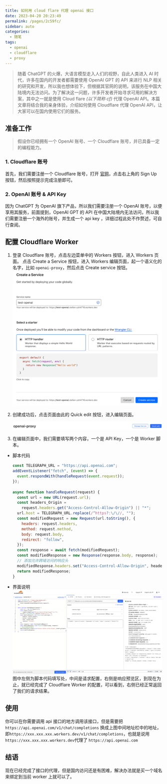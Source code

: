 ```yaml
---
title: 如何用 cloud flare 代理 openai 接口
date: 2023-04-20 20:23:49
permalink: /pages/2c59fc/
sidebar: auto
categories:
  - 随笔
tags:
  - openai
  - cloudflare
  - proxy
---
```


> 随着 ChatGPT 的火爆，大语言模型走入人们的视野，自此人类进入 AI 时代，许多在国内的开发者都需要使用 OpenAI GPT 的 API 来进行 NLP 相关的研究和开发，所以我也想体验下，但根据其官网的说明，该服务在中国大陆境内无法访问。为了解决这一问题，许多开发者开始寻求可用的解决方案，其中之一就是使用 Cloud flare _(以下简称 cf)_ 代理 OpenAI API。本篇文章将结合我的亲身体验，介绍如何使用 Cloudflare 代理 OpenAI API，让大家可以在国内使用它们的服务。

## 准备工作

> 假设你已经拥有一个 OpenAI 账号、一个 Cloudflare 账号，并已具备一定的编程能力。

### 1. Cloudflare 账号

首先，我们需要注册一个 Cloudflare 账号，打开 [官网](https://www.cloudflare-cn.com/)，点击右上角的 Sign Up 按钮，然后按照提示完成注册即可。

### 2. OpenAI 账号 & API Key

因为 ChatGPT 为 OpenAI 旗下产品，所以我们需要注册一个 OpenAI 账号，以便享用其服务，前面提到，OpenAI GPT 的 API 在中国大陆境内无法访问，所以我们需要注册一个海外的账号，并生成一个 api key ，详细过程此处不作赘述，可自行查阅。

## 配置 Cloudflare Worker

1. 登录 Cloudflare 账号，点击左边菜单中的 Workers 按钮，进入 Workers 页面。 点击 Create a Service 按钮，进入 Workers 编辑页面，起一个语义化的名字，比如 `openai-proxy`，然后点击 Create service 按钮。
   ![a](./../../../../.vuepress/public/post/share/other/how-to-proxy-openai-by-using-cf/create-a-service.png)

2. 创建成功后，点击页面由此的 Quick edit 按钮，进入编辑页面。

   ![a](./../../../../.vuepress/public/post/share/other/how-to-proxy-openai-by-using-cf/edit-service.png)

3. 在编辑页面中，我们需要填写两个内容，一个是 API Key，一个是 Worker 脚本。

- 脚本代码

  ```js
  const TELEGRAPH_URL = "https://api.openai.com";
  addEventListener("fetch", (event) => {
    event.respondWith(handleRequest(event.request));
  });

  async function handleRequest(request) {
    const url = new URL(request.url);
    const headers_Origin =
      request.headers.get("Access-Control-Allow-Origin") || "*";
    url.host = TELEGRAPH_URL.replace(/^https?:\/\//, "");
    const modifiedRequest = new Request(url.toString(), {
      headers: request.headers,
      method: request.method,
      body: request.body,
      redirect: "follow",
    });
    const response = await fetch(modifiedRequest);
    const modifiedResponse = new Response(response.body, response);
    // 添加允许跨域访问的响应头
    modifiedResponse.headers.set("Access-Control-Allow-Origin", headers_Origin);
    return modifiedResponse;
  }
  ```

- 界面说明
  ![a](./../../../../.vuepress/public/post/share/other/how-to-proxy-openai-by-using-cf/test-deploy.png)
  图中左侧为脚本代码填写处，中间是请求配置，右侧是响应预览区，到现在为止，就已经完成了 Cloudflare Worker 的配置，可以看到，右侧已经正常返回了我们的请求结果。

## 使用

你可以在你需要调用 api 接口的地方调用该接口，但是需要把 `https://api.openai.com/v1/chat/completions` 换成上图中间地址栏中的地址，即`https://xxx.xxx.xxx.workers.dev/v1/chat/completions`，也就是说用`https://xxx.xxx.xxx.workers.dev`代理了 `https://api.openai.com`

## 结语

现在已经完成了接口的代理，但是国内访问还是有困难，解决办法就是买一个域名来绑定到当前 worker 上就可以了。
